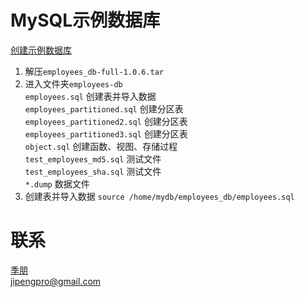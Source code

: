 # MySQL示例数据库
[创建示例数据库](https://launchpad.net/test-db/+milestone/1.0.6)  
1. 解压`employees_db-full-1.0.6.tar`  
2. 进入文件夹`employees-db`  
`employees.sql` 创建表并导入数据  
`employees_partitioned.sql` 创建分区表  
`employees_partitioned2.sql` 创建分区表  
`employees_partitioned3.sql` 创建分区表  
`object.sql` 创建函数、视图、存储过程  
`test_employees_md5.sql` 测试文件  
`test_employees_sha.sql` 测试文件  
`*.dump` 数据文件  
3. 创建表并导入数据
`source /home/mydb/employees_db/employees.sql`

# 联系
[季朋](www.jipeng.me)  
jipengpro@gmail.com

